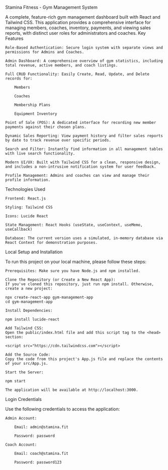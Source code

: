 Stamina Fitness - Gym Management System

A complete, feature-rich gym management dashboard built with React and Tailwind CSS. This application provides a comprehensive interface for managing members, coaches, inventory, payments, and viewing sales reports, with distinct user roles for administrators and coaches.
Key Features

    Role-Based Authentication: Secure login system with separate views and permissions for Admins and Coaches.

    Admin Dashboard: A comprehensive overview of gym statistics, including total revenue, active members, and coach listings.

    Full CRUD Functionality: Easily Create, Read, Update, and Delete records for:

        Members

        Coaches

        Membership Plans

        Equipment Inventory

    Point of Sale (POS): A dedicated interface for recording new member payments against their chosen plans.

    Dynamic Sales Reporting: View payment history and filter sales reports by date to track revenue over specific periods.

    Search and Filter: Instantly find information in all management tables with live search functionality.

    Modern UI/UX: Built with Tailwind CSS for a clean, responsive design, and includes a non-intrusive notification system for user feedback.

    Profile Management: Admins and coaches can view and manage their profile information.

Technologies Used

    Frontend: React.js

    Styling: Tailwind CSS

    Icons: Lucide React

    State Management: React Hooks (useState, useContext, useMemo, useCallback)

    Database: The current version uses a simulated, in-memory database via React Context for demonstration purposes.

Local Setup and Installation

To run this project on your local machine, please follow these steps:

    Prerequisites: Make sure you have Node.js and npm installed.

    Clone the Repository (or Create a New React App):
    If you've cloned this repository, just run npm install. Otherwise, create a new project:

    npx create-react-app gym-management-app
    cd gym-management-app

    Install Dependencies:

    npm install lucide-react

    Add Tailwind CSS:
    Open the public/index.html file and add this script tag to the <head> section:

    <script src="https://cdn.tailwindcss.com"></script>

    Add the Source Code:
    Copy the code from this project's App.js file and replace the contents of your src/App.js.

    Start the Server:

    npm start

    The application will be available at http://localhost:3000.

Login Credentials

Use the following credentials to access the application:

    Admin Account:

        Email: admin@stamina.fit

        Password: password

    Coach Account:

        Email: coach@stamina.fit

        Password: password123
